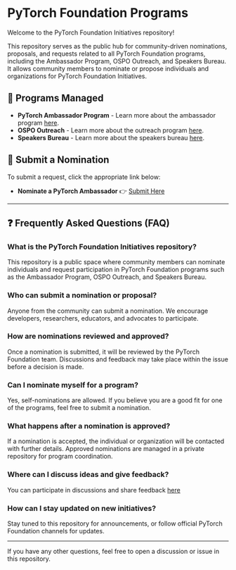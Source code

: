 # PyTorch Foundation Programs 

Welcome to the PyTorch Foundation Initiatives repository!   

This repository serves as the public hub for community-driven nominations, proposals, and requests related to all PyTorch Foundation programs, including the Ambassador Program, OSPO Outreach, and Speakers Bureau. It allows community members to nominate or propose individuals and organizations for PyTorch Foundation Initiatives.

## 📌 Programs Managed  
- **PyTorch Ambassador Program** - Learn more about the ambassador program [here](https://github.com/pytorch-fdn/foundation-initiative/blob/main/pytorch-ambassador-program.md).  
- **OSPO Outreach** - Learn more about the outreach program [here](link-to-md-file).  
- **Speakers Bureau** - Learn more about the speakers bureau [here](link-to-md-file).  

## 📝 Submit a Nomination  
To submit a request, click the appropriate link below:  
- **Nominate a PyTorch Ambassador** 👉 [Submit Here](https://github.com/pytorch-fdn/foundation-initiative/issues/new?template=nominate-a-pytorch-ambassador.yml)  

---

## ❓ Frequently Asked Questions (FAQ)  

### What is the PyTorch Foundation Initiatives repository?  
This repository is a public space where community members can nominate individuals and request participation in PyTorch Foundation programs such as the Ambassador Program, OSPO Outreach, and Speakers Bureau.  

### Who can submit a nomination or proposal?  
Anyone from the community can submit a nomination. We encourage developers, researchers, educators, and advocates to participate.  

### How are nominations reviewed and approved?  
Once a nomination is submitted, it will be reviewed by the PyTorch Foundation team. Discussions and feedback may take place within the issue before a decision is made.

### Can I nominate myself for a program?  
Yes, self-nominations are allowed. If you believe you are a good fit for one of the programs, feel free to submit a nomination.  

### What happens after a nomination is approved?  
If a nomination is accepted, the individual or organization will be contacted with further details. Approved nominations are managed in a private repository for program coordination.  

### Where can I discuss ideas and give feedback?  
You can participate in discussions and share feedback [here](https://github.com/pytorch-fdn/foundation-initiative/issues/new?template=feedback.yml&title=%5BFeedback%5D%20) 

### How can I stay updated on new initiatives?  
Stay tuned to this repository for announcements, or follow official PyTorch Foundation channels for updates.  

---

If you have any other questions, feel free to open a discussion or issue in this repository. 
